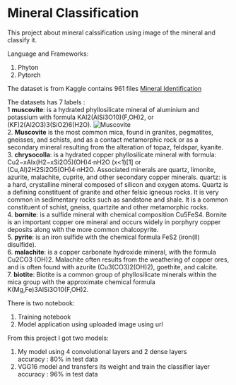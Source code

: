 # Mineral Classification

This project about mineral calssification using image of the mineral and classify it.

Language and Frameworks:  
1. Phyton  
2. Pytorch

The dataset is from Kaggle contains 961 files
[Mineral Identification](https://www.kaggle.com/asiedubrempong/minerals-identification-dataset)

The datasets has 7 labels :   
1 **muscovite**: is a hydrated phyllosilicate mineral of aluminium and potassium with formula KAl2(AlSi3O10)(F,OH)2, or (KF)2(Al2O3)3(SiO2)6(H2O). ![Muscovite](https://upload.wikimedia.org/wikipedia/commons/2/26/Muscovite-Albite-122887.jpg)   
2. **Muscovite** is the most common mica, found in granites, pegmatites, gneisses, and schists, and as a contact metamorphic rock or as a secondary mineral resulting from the alteration of topaz, feldspar, kyanite.    
3. **chrysocolla**: is a hydrated copper phyllosilicate mineral with formula: Cu2−xAlx(H2−xSi2O5)(OH)4·nH2O (x<1)[1] or (Cu,Al)2H2Si2O5(OH)4·nH2O. Associated minerals are quartz, limonite, azurite, malachite, cuprite, and other secondary copper minerals.
quartz: is a hard, crystalline mineral composed of silicon and oxygen atoms. Quartz is a defining constituent of granite and other felsic igneous rocks. It is very common in sedimentary rocks such as sandstone and shale. It is a common constituent of schist, gneiss, quartzite and other metamorphic rocks.   
4. **bornite**: is a sulfide mineral with chemical composition Cu5FeS4. Bornite is an important copper ore mineral and occurs widely in porphyry copper deposits along with the more common chalcopyrite.   
5. **pyrite**: is an iron sulfide with the chemical formula FeS2 (iron(II) disulfide).   
6. **malachite**: is a copper carbonate hydroxide mineral, with the formula Cu2CO3 (OH)2. Malachite often results from the weathering of copper ores, and is often found with azurite (Cu3(CO3)2(OH)2), goethite, and calcite.   
7. **biotite**: Biotite is a common group of phyllosilicate minerals within the mica group with the approximate chemical formula K(Mg,Fe)3AlSi3O10(F,OH)2.

There is two notebook:  
1. Training notebook
2. Model application using uploaded image using url

From this project I got two models:  
1. My model using 4 convolutional layers and 2 dense layers  
accuracy : 80% in test data
2. VGG16 model and transfers its weight and train the classifier layer  
accuracy : 96% in test data
